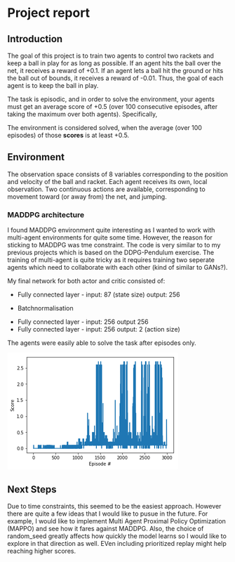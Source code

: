 # Project report

## Introduction

The goal of this project is to train two agents to control two rackets and keep a ball in play for as long as possible. If an agent hits the ball over the net, it receives a reward of +0.1.  If an agent lets a ball hit the ground or hits the ball out of bounds, it receives a reward of -0.01.  Thus, the goal of each agent is to keep the ball in play.

The task is episodic, and in order to solve the environment, your agents must get an average score of +0.5 (over 100 consecutive episodes, after taking the maximum over both agents). Specifically,

The environment is considered solved, when the average (over 100 episodes) of those **scores** is at least +0.5.


## Environment

The observation space consists of 8 variables corresponding to the position and velocity of the ball and racket. Each agent receives its own, local observation.  Two continuous actions are available, corresponding to movement toward (or away from) the net, and jumping. 


### MADDPG architecture
I found MADDPG environment quite interesting as I wanted to work with multi-agent environments for quite some time. However, the reason for sticking to MADDPG was tme constraint. The code is very similar to to my previous projects which is based on the DDPG-Pendulum exercise. The training of multi-agent is quite tricky as it requires training two seperate agents which need to collaborate with each other (kind of similar to GANs?).  
 
My final network for both actor and critic consisted of:
- Fully connected layer - input: 87 (state size) output: 256
+ Batchnormalisation 
- Fully connected layer - input: 256 output 256
- Fully connected layer - input: 256 output: 2 (action size)

The agents were easily able to solve the task after episodes only. 


![](scores.png)

## Next Steps

Due to time constraints, this seemed to be the easiest approach. However there are quite a few ideas that I would like to pusue in the future. For example, I would like to implement Multi Agent Proximal Policy Optimization (MAPPO) and see how it fares against MADDPG. Also, the choice of random_seed greatly affects how quickly the model learns so I would like to explore in that direction as well. EVen including prioritized replay might help reaching higher scores. 
